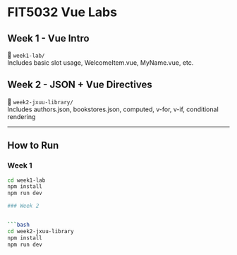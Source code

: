 # FIT5032 Vue Labs

## Week 1 - Vue Intro
📁 `week1-lab/`  
Includes basic slot usage, WelcomeItem.vue, MyName.vue, etc.

## Week 2 - JSON + Vue Directives
📁 `week2-jxuu-library/`  
Includes authors.json, bookstores.json, computed, v-for, v-if, conditional rendering

---

## How to Run

### Week 1


```bash
cd week1-lab
npm install
npm run dev

### Week 2


```bash
cd week2-jxuu-library
npm install
npm run dev


